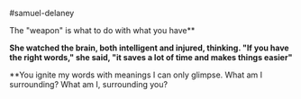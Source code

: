 #samuel-delaney

The "weapon" is what to do with what you have**

**She watched the brain, both intelligent and injured, thinking. "If you have the right words," she said, "it saves a lot of time and makes things easier"**

**You ignite my words with meanings I can only glimpse. What am I surrounding? What am I, surrounding you?